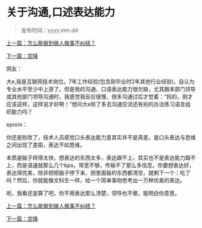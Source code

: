 # 关于沟通,口述表达能力
>
>发布时间：yyyy.mm.dd

[上一篇：怎么能做到做人做事不纠结？](work/article61)

[下一篇：空降](work/article63)

网友：

大e,我是互联网技术岗位，7年工作经验(包含刚毕业时2年其他行业经验)，自认为专业水平至少中上游了。但是我的沟通、口语表达能力很欠缺，尤其跟本部门领导或其他部门领导沟通时，我感觉我反应很慢，很多沟通过后才觉着：“妈的，刚才应该这样，这样说才好啊！”想问大e除了多去沟通交流还有别的办法练习语言组织能力吗？ 

eprom：

你还是别改了，技术人员感觉口头表达能力差其实并不是真差，是口头表达与思维之间出现了差距，表达不如思维。 

本质是脑子转得太快，想表达的东西太多，表达跟不上，其实也不是表达能力跟不上，而是语速就那么几个bps，带宽不够，传输不了那么多信息。你要想表达好，表达得完美，除非把把脑子停下来，把里面裝的东西都清空，就剩下一个：吃了吗？然后，你就能像文科生一样，给一个简单事物思考出一万种优美的表达。 

呃，我看还是算了吧，你不用表达那么清楚，领导也不傻，能明白你意思。

[上一篇：怎么能做到做人做事不纠结？](work/article61)

[下一篇：空降](work/article63)

